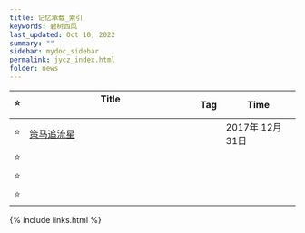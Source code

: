 ```yaml
---
title: 记忆承载_索引
keywords: 碧树西风
last_updated: Oct 10, 2022
summary: ""
sidebar: mydoc_sidebar
permalink: jycz_index.html
folder: news
---
```





| ⭐           | Title &emsp;&emsp;&emsp;&emsp;&emsp;&emsp;&emsp;&emsp;&emsp;&emsp;&emsp;&emsp;&emsp;&emsp;&emsp;&emsp; | Tag          | Time          |
| ----------- | ----------- | ----------- | ----------- |
| ⭐           | [策马追流星](jycz_201712310801.md) |  | 2017年 12月 31日 |
| ⭐           |  |  |  |
| ⭐           |  |  |  |
| ⭐           |  |  |  |


{% include links.html %}
